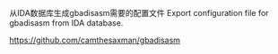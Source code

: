 从IDA数据库生成gbadisasm需要的配置文件
Export configuration file for gbadisasm from IDA database.

https://github.com/camthesaxman/gbadisasm